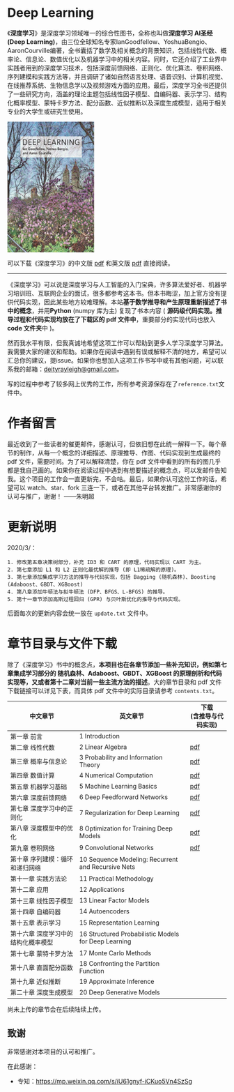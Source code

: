 # Deep Learning

《**深度学习**》是深度学习领域唯一的综合性图书，全称也叫做**深度学习 AI圣经(Deep Learning)**，由三位全球知名专家IanGoodfellow、YoshuaBengio、AaronCourville编著，全书囊括了数学及相关概念的背景知识，包括线性代数、概率论、信息论、数值优化以及机器学习中的相关内容。同时，它还介绍了工业界中实践者用到的深度学习技术，包括深度前馈网络、正则化、优化算法、卷积网络、序列建模和实践方法等，并且调研了诸如自然语言处理、语音识别、计算机视觉、在线推荐系统、生物信息学以及视频游戏方面的应用。最后，深度学习全书还提供了一些研究方向，涵盖的理论主题包括线性因子模型、自编码器、表示学习、结构化概率模型、蒙特卡罗方法、配分函数、近似推断以及深度生成模型，适用于相关专业的大学生或研究生使用。

<img src="./docs/cover.jpg" width="200" height="300" alt="深度学习封面" align=center>

可以下载《深度学习》的中文版 [pdf](https://github.com/MingchaoZhu/DeepLearning/raw/master/DL%E4%B8%AD%E6%96%87.pdf) 和英文版 [pdf](https://github.com/MingchaoZhu/DeepLearning/raw/master/DL%E8%8B%B1%E6%96%87.pdf) 直接阅读。

---

《深度学习》可以说是深度学习与人工智能的入门宝典，许多算法爱好者、机器学习培训班、互联网企业的面试，很多都参考这本书。但本书晦涩，加上官方没有提供代码实现，因此某些地方较难理解。本站**基于数学推导和产生原理重新描述了书中的概念**，并用**Python** (numpy 库为主) 复现了书本内容 ( **源码级代码实现。推导过程和代码实现均放在了下载区的 pdf 文件中**，重要部分的实现代码也放入 **code 文件夹**中 )。

然而我水平有限，但我真诚地希望这项工作可以帮助到更多人学习深度学习算法。我需要大家的建议和帮助。如果你在阅读中遇到有误或解释不清的地方，希望可以汇总你的建议，提issue。如果你也想加入这项工作书写中或有其他问题，可以联系我的邮箱：deityrayleigh@gmail.com。

写的过程中参考了较多网上优秀的工作，所有参考资源保存在了`reference.txt`文件中。

# 作者留言

最近收到了一些读者的催更邮件，感谢认可，但依旧想在此统一解释一下。每个章节的制作，从每一个概念的详细描述、原理推导、作图、代码实现到生成最终的 pdf 文件，需要时间。为了可以解释清楚，你在 pdf 文件中看到的所有的图几乎都是我自己画的。如果你在阅读过程中遇到有想要描述的概念点，可以发邮件告知我。这个项目的工作会一直更新完，不会咕。最后，如果你认可这份工作的话，希望可以 watch、star、fork 三连一下，或者在其他平台转发推广。非常感谢你的认可与推广，谢谢！			——朱明超

# 更新说明

2020/3/：

	1. 修改第五章决策树部分，补充 ID3 和 CART 的原理，代码实现以 CART 为主。
 	2. 第七章添加 L1 和 L2 正则化最优解的推导 (即 L1稀疏解的原理)。
 	3. 第七章添加集成学习方法的推导与代码实现，包括 Bagging (随机森林)、Boosting (Adaboost、GBDT、XGBoost)
 	4. 第八章添加牛顿法与拟牛顿法 (DFP、BFGS、L-BFGS) 的推导。
 	5. 第十一章节添加高斯过程回归 (GPR) 与贝叶斯优化的推导与代码实现。

后面每次的更新内容会统一放在 `update.txt` 文件中。

# 章节目录与文件下载

除了《深度学习》书中的概念点，**本项目也在各章节添加一些补充知识，例如第七章集成学习部分的 随机森林、Adaboost、GBDT、XGBoost 的原理剖析和代码实现等，又或者第十二章对当前一些主流方法的描述**。大的章节目录和 pdf 文件下载链接可以详见下表，而具体 pdf 文件中的实际目录请参考 `contents.txt`。

| 中文章节 | 英文章节 | 下载<br />(含推导与代码实现) |
| ------------ | ------------ | ------------ |
| 第一章 前言 | 1 Introduction |  |
| 第二章 线性代数 | 2 Linear Algebra | [pdf](https://github.com/MingchaoZhu/DeepLearning/raw/master/%E7%BA%BF%E6%80%A7%E4%BB%A3%E6%95%B0.pdf) |
| 第三章 概率与信息论                 | 3 Probability and Information Theory | [pdf](https://github.com/MingchaoZhu/DeepLearning/raw/master/%E6%A6%82%E7%8E%87%E4%B8%8E%E4%BF%A1%E6%81%AF%E8%AE%BA.pdf) |
| 第四章 数值计算                     | 4 Numerical Computation | [pdf](https://github.com/MingchaoZhu/DeepLearning/raw/master/%E6%95%B0%E5%80%BC%E8%AE%A1%E7%AE%97.pdf) |
| 第五章 机器学习基础                 | 5 Machine Learning Basics | [pdf](https://github.com/MingchaoZhu/DeepLearning/raw/master/%E6%9C%BA%E5%99%A8%E5%AD%A6%E4%B9%A0%E5%9F%BA%E7%A1%80.pdf) |
| 第六章 深度前馈网络                 | 6 Deep Feedforward Networks | [pdf](https://github.com/MingchaoZhu/DeepLearning/raw/master/%E6%B7%B1%E5%BA%A6%E5%89%8D%E9%A6%88%E7%BD%91%E7%BB%9C.pdf) |
| 第七章 深度学习中的正则化           | 7 Regularization for Deep Learning | [pdf](https://github.com/MingchaoZhu/DeepLearning/raw/master/%E6%B7%B1%E5%BA%A6%E5%AD%A6%E4%B9%A0%E4%B8%AD%E7%9A%84%E6%AD%A3%E5%88%99%E5%8C%96.pdf) |
| 第八章 深度模型中的优化 | 8 Optimization for Training Deep Models | [pdf](https://github.com/MingchaoZhu/DeepLearning/raw/master/%E6%B7%B1%E5%BA%A6%E6%A8%A1%E5%9E%8B%E4%B8%AD%E7%9A%84%E4%BC%98%E5%8C%96.pdf) |
| 第九章 卷积网络 | 9 Convolutional Networks | [pdf](https://github.com/MingchaoZhu/DeepLearning/raw/master/%E5%8D%B7%E7%A7%AF%E7%BD%91%E7%BB%9C.pdf) |
| 第十章 序列建模：循环和递归网络 | 10 Sequence Modeling: Recurrent and Recursive Nets |  |
| 第十一章 实践方法论                 | 11 Practical Methodology |  |
| 第十二章 应用 | 12 Applications |  |
| 第十三章 线性因子模型 | 13 Linear Factor Models |  |
| 第十四章 自编码器                   | 14 Autoencoders |  |
| 第十五章 表示学习                   | 15 Representation Learning |  |
| 第十六章 深度学习中的结构化概率模型 | 16 Structured Probabilistic Models for Deep Learning |  |
| 第十七章 蒙特卡罗方法 | 17 Monte Carlo Methods |  |
| 第十八章 直面配分函数 | 18 Confronting the Partition Function |  |
| 第十九章 近似推断                   | 19 Approximate Inference |  |
| 第二十章 深度生成模型 | 20 Deep Generative Models |  |

尚未上传的章节会在后续陆续上传。

## 致谢

非常感谢对本项目的认可和推广。

在此感谢：

- 专知：https://mp.weixin.qq.com/s/iU61gnyf-iCKuo5Vn4SzSg